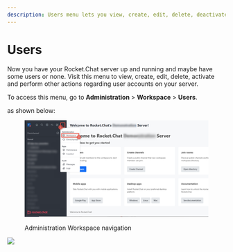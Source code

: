 ```yaml
---
description: Users menu lets you view, create, edit, delete, deactivate, and, invite users.
---
```


# Users

Now you have your Rocket.Chat server up and running and maybe have some users or none. Visit this menu to view, create, edit, delete, activate and perform other actions regarding user accounts on your server.

To access this menu, go to **Administration** > **Workspace** > **Users**.

as shown below:

<figure><img src="../../../../.gitbook/assets/Administration Workspace navigation.png" alt=""><figcaption><p>Administration Workspace navigation</p></figcaption></figure>

![](<../../../../.gitbook/assets/2021-11-21\_00-28-10 (1).png>)
